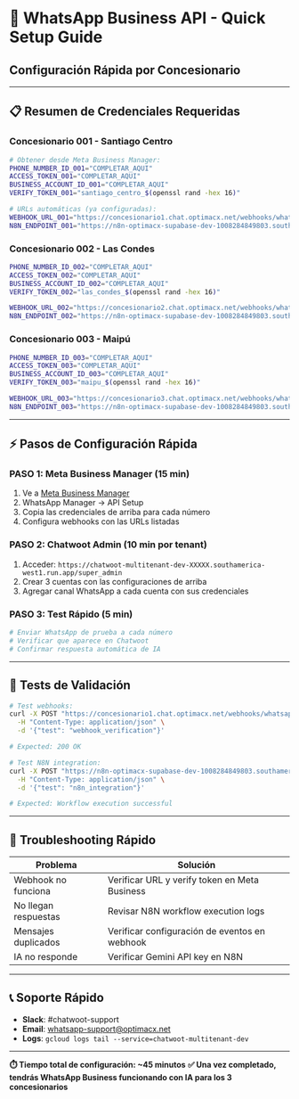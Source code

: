 # 🎯 WhatsApp Business API - Quick Setup Guide
## Configuración Rápida por Concesionario

---

## 📋 **Resumen de Credenciales Requeridas**

### **Concesionario 001 - Santiago Centro**
```bash
# Obtener desde Meta Business Manager:
PHONE_NUMBER_ID_001="COMPLETAR_AQUI"
ACCESS_TOKEN_001="COMPLETAR_AQUI"  
BUSINESS_ACCOUNT_ID_001="COMPLETAR_AQUI"
VERIFY_TOKEN_001="santiago_centro_$(openssl rand -hex 16)"

# URLs automáticas (ya configuradas):
WEBHOOK_URL_001="https://concesionario1.chat.optimacx.net/webhooks/whatsapp"
N8N_ENDPOINT_001="https://n8n-optimacx-supabase-dev-1008284849803.southamerica-west1.run.app/webhook/chatwoot-concesionario-001"
```

### **Concesionario 002 - Las Condes**
```bash
PHONE_NUMBER_ID_002="COMPLETAR_AQUI"
ACCESS_TOKEN_002="COMPLETAR_AQUI"
BUSINESS_ACCOUNT_ID_002="COMPLETAR_AQUI"  
VERIFY_TOKEN_002="las_condes_$(openssl rand -hex 16)"

WEBHOOK_URL_002="https://concesionario2.chat.optimacx.net/webhooks/whatsapp"
N8N_ENDPOINT_002="https://n8n-optimacx-supabase-dev-1008284849803.southamerica-west1.run.app/webhook/chatwoot-concesionario-002"
```

### **Concesionario 003 - Maipú**
```bash
PHONE_NUMBER_ID_003="COMPLETAR_AQUI"
ACCESS_TOKEN_003="COMPLETAR_AQUI"
BUSINESS_ACCOUNT_ID_003="COMPLETAR_AQUI"
VERIFY_TOKEN_003="maipu_$(openssl rand -hex 16)"

WEBHOOK_URL_003="https://concesionario3.chat.optimacx.net/webhooks/whatsapp"
N8N_ENDPOINT_003="https://n8n-optimacx-supabase-dev-1008284849803.southamerica-west1.run.app/webhook/chatwoot-concesionario-003"
```

---

## ⚡ **Pasos de Configuración Rápida**

### **PASO 1: Meta Business Manager (15 min)**
1. Ve a [Meta Business Manager](https://business.facebook.com)
2. WhatsApp Manager → API Setup
3. Copia las credenciales de arriba para cada número
4. Configura webhooks con las URLs listadas

### **PASO 2: Chatwoot Admin (10 min por tenant)**
1. Acceder: `https://chatwoot-multitenant-dev-XXXXX.southamerica-west1.run.app/super_admin`
2. Crear 3 cuentas con las configuraciones de arriba
3. Agregar canal WhatsApp a cada cuenta con sus credenciales

### **PASO 3: Test Rápido (5 min)**
```bash
# Enviar WhatsApp de prueba a cada número
# Verificar que aparece en Chatwoot
# Confirmar respuesta automática de IA
```

---

## 🧪 **Tests de Validación**

```bash
# Test webhooks:
curl -X POST "https://concesionario1.chat.optimacx.net/webhooks/whatsapp" \
  -H "Content-Type: application/json" \
  -d '{"test": "webhook_verification"}'

# Expected: 200 OK

# Test N8N integration:
curl -X POST "https://n8n-optimacx-supabase-dev-1008284849803.southamerica-west1.run.app/webhook/chatwoot-concesionario-001" \
  -H "Content-Type: application/json" \
  -d '{"test": "n8n_integration"}'

# Expected: Workflow execution successful
```

---

## 🚨 **Troubleshooting Rápido**

| Problema | Solución |
|----------|----------|
| Webhook no funciona | Verificar URL y verify token en Meta Business |
| No llegan respuestas | Revisar N8N workflow execution logs |
| Mensajes duplicados | Verificar configuración de eventos en webhook |
| IA no responde | Verificar Gemini API key en N8N |

---

## 📞 **Soporte Rápido**

- **Slack**: #chatwoot-support  
- **Email**: whatsapp-support@optimacx.net
- **Logs**: `gcloud logs tail --service=chatwoot-multitenant-dev`

---

**⏱️ Tiempo total de configuración: ~45 minutos**
**✅ Una vez completado, tendrás WhatsApp Business funcionando con IA para los 3 concesionarios**
